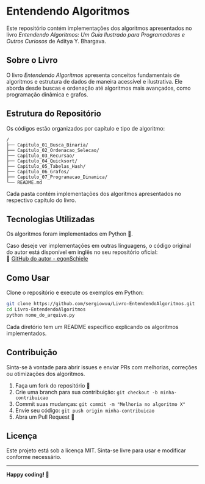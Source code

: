 # Entendendo Algoritmos

Este repositório contém implementações dos algoritmos apresentados no livro *Entendendo Algoritmos: Um Guia Ilustrado para Programadores e Outros Curiosos* de Aditya Y. Bhargava.

## Sobre o Livro

O livro *Entendendo Algoritmos* apresenta conceitos fundamentais de algoritmos e estrutura de dados de maneira acessível e ilustrativa. Ele aborda desde buscas e ordenação até algoritmos mais avançados, como programação dinâmica e grafos.

## Estrutura do Repositório

Os códigos estão organizados por capítulo e tipo de algoritmo:

```
/
├── Capitulo_01_Busca_Binaria/
├── Capitulo_02_Ordenacao_Selecao/
├── Capitulo_03_Recursao/
├── Capitulo_04_Quicksort/
├── Capitulo_05_Tabelas_Hash/
├── Capitulo_06_Grafos/
├── Capitulo_07_Programacao_Dinamica/
└── README.md
```

Cada pasta contém implementações dos algoritmos apresentados no respectivo capítulo do livro.

## Tecnologias Utilizadas

Os algoritmos foram implementados em Python 🐍.

Caso deseje ver implementações em outras linguagens, o código original do autor está disponível em inglês no seu repositório oficial:  
🔗 [GitHub do autor - egonSchiele](https://github.com/egonSchiele/grokking_algorithms)

## Como Usar

Clone o repositório e execute os exemplos em Python:

```bash
git clone https://github.com/sergiowuu/Livro-EntendendoAlgoritmos.git
cd Livro-EntendendoAlgoritmos
python nome_do_arquivo.py
```

Cada diretório tem um README específico explicando os algoritmos implementados.

## Contribuição

Sinta-se à vontade para abrir issues e enviar PRs com melhorias, correções ou otimizações dos algoritmos.

1. Faça um fork do repositório 🍴
2. Crie uma branch para sua contribuição: `git checkout -b minha-contribuicao`
3. Commit suas mudanças: `git commit -m "Melhoria no algoritmo X"`
4. Envie seu código: `git push origin minha-contribuicao`
5. Abra um Pull Request 📩

## Licença

Este projeto está sob a licença MIT. Sinta-se livre para usar e modificar conforme necessário.

---

**Happy coding! 🚀**

